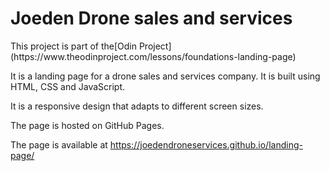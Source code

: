 # Joeden Drone sales and services

<p>This project is part of the[Odin Project](https://www.theodinproject.com/lessons/foundations-landing-page)</p>

<p>It is a landing page for a drone sales and services company. It is built using HTML, CSS and JavaScript.</p>

<p>It is a responsive design that adapts to different screen sizes.</p>

<p>The page is hosted on GitHub Pages.</p>

<p>The page is available at <a href="https://joedendroneservices.github.io/landing-page/">https://joedendroneservices.github.io/landing-page/</a></p>
